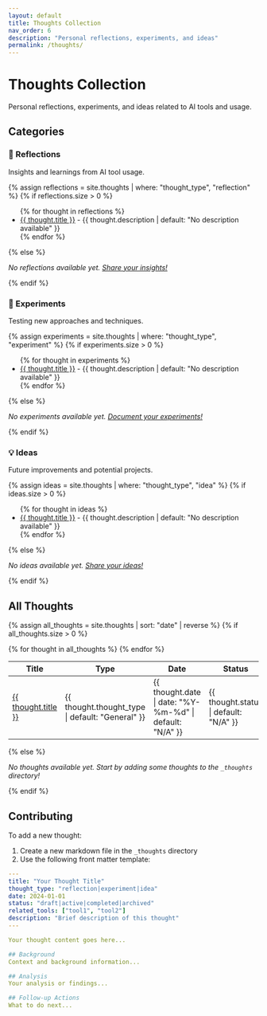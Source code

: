 ```yaml
---
layout: default
title: Thoughts Collection
nav_order: 6
description: "Personal reflections, experiments, and ideas"
permalink: /thoughts/
---
```


# Thoughts Collection

Personal reflections, experiments, and ideas related to AI tools and usage.

## Categories

### 🤔 Reflections
Insights and learnings from AI tool usage.

{% assign reflections = site.thoughts | where: "thought_type", "reflection" %}
{% if reflections.size > 0 %}
<ul>
{% for thought in reflections %}
  <li><a href="{{ thought.url | relative_url }}">{{ thought.title }}</a> - {{ thought.description | default: "No description available" }}</li>
{% endfor %}
</ul>
{% else %}
<p><em>No reflections available yet. <a href="#contributing">Share your insights!</a></em></p>
{% endif %}

### 🧪 Experiments
Testing new approaches and techniques.

{% assign experiments = site.thoughts | where: "thought_type", "experiment" %}
{% if experiments.size > 0 %}
<ul>
{% for thought in experiments %}
  <li><a href="{{ thought.url | relative_url }}">{{ thought.title }}</a> - {{ thought.description | default: "No description available" }}</li>
{% endfor %}
</ul>
{% else %}
<p><em>No experiments available yet. <a href="#contributing">Document your experiments!</a></em></p>
{% endif %}

### 💡 Ideas
Future improvements and potential projects.

{% assign ideas = site.thoughts | where: "thought_type", "idea" %}
{% if ideas.size > 0 %}
<ul>
{% for thought in ideas %}
  <li><a href="{{ thought.url | relative_url }}">{{ thought.title }}</a> - {{ thought.description | default: "No description available" }}</li>
{% endfor %}
</ul>
{% else %}
<p><em>No ideas available yet. <a href="#contributing">Share your ideas!</a></em></p>
{% endif %}

## All Thoughts

{% assign all_thoughts = site.thoughts | sort: "date" | reverse %}
{% if all_thoughts.size > 0 %}
<table>
<thead>
<tr>
<th>Title</th>
<th>Type</th>
<th>Date</th>
<th>Status</th>
<th>Description</th>
</tr>
</thead>
<tbody>
{% for thought in all_thoughts %}
<tr>
<td><a href="{{ thought.url | relative_url }}">{{ thought.title }}</a></td>
<td><span class="category-badge">{{ thought.thought_type | default: "General" }}</span></td>
<td>{{ thought.date | date: "%Y-%m-%d" | default: "N/A" }}</td>
<td><span class="category-badge">{{ thought.status | default: "N/A" }}</span></td>
<td>{{ thought.description | default: "No description available" }}</td>
</tr>
{% endfor %}
</tbody>
</table>
{% else %}
<p><em>No thoughts available yet. Start by adding some thoughts to the <code>_thoughts</code> directory!</em></p>
{% endif %}

## Contributing

To add a new thought:

1. Create a new markdown file in the `_thoughts` directory
2. Use the following front matter template:

```yaml
---
title: "Your Thought Title"
thought_type: "reflection|experiment|idea"
date: 2024-01-01
status: "draft|active|completed|archived"
related_tools: ["tool1", "tool2"]
description: "Brief description of this thought"
---

Your thought content goes here...

## Background
Context and background information...

## Analysis
Your analysis or findings...

## Follow-up Actions
What to do next...
```
